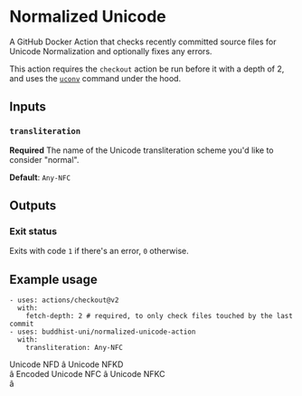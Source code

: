 # Normalized Unicode

A GitHub Docker Action that checks recently committed source files for Unicode Normalization and optionally fixes any errors.

This action requires the `checkout` action be run before it with a depth of 2, and uses the [`uconv`](https://linux.die.net/man/1/uconv) command under the hood.

## Inputs

### `transliteration`

**Required** The name of the Unicode transliteration scheme you'd like to consider "normal".

**Default**: `Any-NFC`

## Outputs

### Exit status

Exits with code `1` if there's an error, `0` otherwise.

## Example usage

```
- uses: actions/checkout@v2
  with:
    fetch-depth: 2 # required, to only check files touched by the last commit
- uses: buddhist-uni/normalized-unicode-action
  with:
    transliteration: Any-NFC
```

Unicode NFD 
â
Unicode NFKD    
â
 Encoded
Unicode NFC 
â
Unicode NFKC    
â


